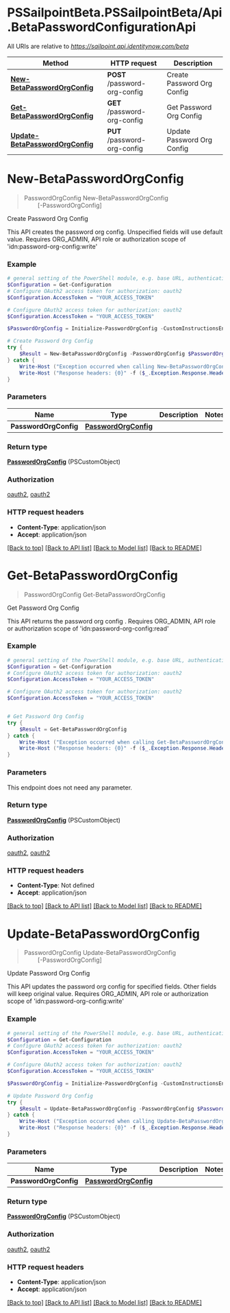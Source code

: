 # PSSailpointBeta.PSSailpointBeta/Api.BetaPasswordConfigurationApi

All URIs are relative to *https://sailpoint.api.identitynow.com/beta*

Method | HTTP request | Description
------------- | ------------- | -------------
[**New-BetaPasswordOrgConfig**](BetaPasswordConfigurationApi.md#New-BetaPasswordOrgConfig) | **POST** /password-org-config | Create Password Org Config
[**Get-BetaPasswordOrgConfig**](BetaPasswordConfigurationApi.md#Get-BetaPasswordOrgConfig) | **GET** /password-org-config | Get Password Org Config
[**Update-BetaPasswordOrgConfig**](BetaPasswordConfigurationApi.md#Update-BetaPasswordOrgConfig) | **PUT** /password-org-config | Update Password Org Config


<a name="New-BetaPasswordOrgConfig"></a>
# **New-BetaPasswordOrgConfig**
> PasswordOrgConfig New-BetaPasswordOrgConfig<br>
> &nbsp;&nbsp;&nbsp;&nbsp;&nbsp;&nbsp;&nbsp;&nbsp;[-PasswordOrgConfig] <PSCustomObject><br>

Create Password Org Config

This API creates the password org config. Unspecified fields will use default value. Requires ORG_ADMIN, API role or authorization scope of 'idn:password-org-config:write'

### Example
```powershell
# general setting of the PowerShell module, e.g. base URL, authentication, etc
$Configuration = Get-Configuration
# Configure OAuth2 access token for authorization: oauth2
$Configuration.AccessToken = "YOUR_ACCESS_TOKEN"

# Configure OAuth2 access token for authorization: oauth2
$Configuration.AccessToken = "YOUR_ACCESS_TOKEN"

$PasswordOrgConfig = Initialize-PasswordOrgConfig -CustomInstructionsEnabled $false -DigitTokenEnabled $true -DigitTokenDurationMinutes 10 -DigitTokenLength 9 # PasswordOrgConfig | 

# Create Password Org Config
try {
    $Result = New-BetaPasswordOrgConfig -PasswordOrgConfig $PasswordOrgConfig
} catch {
    Write-Host ("Exception occurred when calling New-BetaPasswordOrgConfig: {0}" -f ($_.ErrorDetails | ConvertFrom-Json))
    Write-Host ("Response headers: {0}" -f ($_.Exception.Response.Headers | ConvertTo-Json))
}
```

### Parameters

Name | Type | Description  | Notes
------------- | ------------- | ------------- | -------------
 **PasswordOrgConfig** | [**PasswordOrgConfig**](PasswordOrgConfig.md)|  | 

### Return type

[**PasswordOrgConfig**](PasswordOrgConfig.md) (PSCustomObject)

### Authorization

[oauth2](../README.md#oauth2), [oauth2](../README.md#oauth2)

### HTTP request headers

 - **Content-Type**: application/json
 - **Accept**: application/json

[[Back to top]](#) [[Back to API list]](../README.md#documentation-for-api-endpoints) [[Back to Model list]](../README.md#documentation-for-models) [[Back to README]](../README.md)

<a name="Get-BetaPasswordOrgConfig"></a>
# **Get-BetaPasswordOrgConfig**
> PasswordOrgConfig Get-BetaPasswordOrgConfig<br>

Get Password Org Config

This API returns the password org config . Requires ORG_ADMIN, API role or authorization scope of 'idn:password-org-config:read'

### Example
```powershell
# general setting of the PowerShell module, e.g. base URL, authentication, etc
$Configuration = Get-Configuration
# Configure OAuth2 access token for authorization: oauth2
$Configuration.AccessToken = "YOUR_ACCESS_TOKEN"

# Configure OAuth2 access token for authorization: oauth2
$Configuration.AccessToken = "YOUR_ACCESS_TOKEN"


# Get Password Org Config
try {
    $Result = Get-BetaPasswordOrgConfig
} catch {
    Write-Host ("Exception occurred when calling Get-BetaPasswordOrgConfig: {0}" -f ($_.ErrorDetails | ConvertFrom-Json))
    Write-Host ("Response headers: {0}" -f ($_.Exception.Response.Headers | ConvertTo-Json))
}
```

### Parameters
This endpoint does not need any parameter.

### Return type

[**PasswordOrgConfig**](PasswordOrgConfig.md) (PSCustomObject)

### Authorization

[oauth2](../README.md#oauth2), [oauth2](../README.md#oauth2)

### HTTP request headers

 - **Content-Type**: Not defined
 - **Accept**: application/json

[[Back to top]](#) [[Back to API list]](../README.md#documentation-for-api-endpoints) [[Back to Model list]](../README.md#documentation-for-models) [[Back to README]](../README.md)

<a name="Update-BetaPasswordOrgConfig"></a>
# **Update-BetaPasswordOrgConfig**
> PasswordOrgConfig Update-BetaPasswordOrgConfig<br>
> &nbsp;&nbsp;&nbsp;&nbsp;&nbsp;&nbsp;&nbsp;&nbsp;[-PasswordOrgConfig] <PSCustomObject><br>

Update Password Org Config

This API updates the password org config for specified fields. Other fields will keep original value. Requires ORG_ADMIN, API role or authorization scope of 'idn:password-org-config:write'

### Example
```powershell
# general setting of the PowerShell module, e.g. base URL, authentication, etc
$Configuration = Get-Configuration
# Configure OAuth2 access token for authorization: oauth2
$Configuration.AccessToken = "YOUR_ACCESS_TOKEN"

# Configure OAuth2 access token for authorization: oauth2
$Configuration.AccessToken = "YOUR_ACCESS_TOKEN"

$PasswordOrgConfig = Initialize-PasswordOrgConfig -CustomInstructionsEnabled $false -DigitTokenEnabled $true -DigitTokenDurationMinutes 10 -DigitTokenLength 9 # PasswordOrgConfig | 

# Update Password Org Config
try {
    $Result = Update-BetaPasswordOrgConfig -PasswordOrgConfig $PasswordOrgConfig
} catch {
    Write-Host ("Exception occurred when calling Update-BetaPasswordOrgConfig: {0}" -f ($_.ErrorDetails | ConvertFrom-Json))
    Write-Host ("Response headers: {0}" -f ($_.Exception.Response.Headers | ConvertTo-Json))
}
```

### Parameters

Name | Type | Description  | Notes
------------- | ------------- | ------------- | -------------
 **PasswordOrgConfig** | [**PasswordOrgConfig**](PasswordOrgConfig.md)|  | 

### Return type

[**PasswordOrgConfig**](PasswordOrgConfig.md) (PSCustomObject)

### Authorization

[oauth2](../README.md#oauth2), [oauth2](../README.md#oauth2)

### HTTP request headers

 - **Content-Type**: application/json
 - **Accept**: application/json

[[Back to top]](#) [[Back to API list]](../README.md#documentation-for-api-endpoints) [[Back to Model list]](../README.md#documentation-for-models) [[Back to README]](../README.md)

